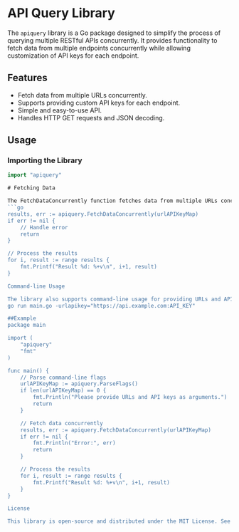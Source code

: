 # API Query Library

The `apiquery` library is a Go package designed to simplify the process of querying multiple RESTful APIs concurrently. It provides functionality to fetch data from multiple endpoints concurrently while allowing customization of API keys for each endpoint.

## Features

- Fetch data from multiple URLs concurrently.
- Supports providing custom API keys for each endpoint.
- Simple and easy-to-use API.
- Handles HTTP GET requests and JSON decoding.

## Usage

### Importing the Library

```go
import "apiquery"

# Fetching Data

The FetchDataConcurrently function fetches data from multiple URLs concurrently using the provided API keys.
```go
results, err := apiquery.FetchDataConcurrently(urlAPIKeyMap)
if err != nil {
    // Handle error
    return
}

// Process the results
for i, result := range results {
    fmt.Printf("Result %d: %+v\n", i+1, result)
}

Command-line Usage

The library also supports command-line usage for providing URLs and API keys as arguments.
go run main.go -urlapikey="https://api.example.com:API_KEY"

##Example
package main

import (
    "apiquery"
    "fmt"
)

func main() {
    // Parse command-line flags
    urlAPIKeyMap := apiquery.ParseFlags()
    if len(urlAPIKeyMap) == 0 {
        fmt.Println("Please provide URLs and API keys as arguments.")
        return
    }

    // Fetch data concurrently
    results, err := apiquery.FetchDataConcurrently(urlAPIKeyMap)
    if err != nil {
        fmt.Println("Error:", err)
        return
    }

    // Process the results
    for i, result := range results {
        fmt.Printf("Result %d: %+v\n", i+1, result)
    }
}

License

This library is open-source and distributed under the MIT License. See the LICENSE file for details.

